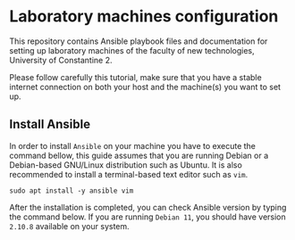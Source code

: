 # Laboratory machines configuration

This repository contains Ansible playbook files and documentation for setting up laboratory machines of the faculty 
of new technologies, University of Constantine 2.

Please follow carefully this tutorial, make sure that you have a stable internet connection on both your host and the 
machine(s) you want to set up.

## Install Ansible

In order to install `Ansible` on your machine you have to execute the command bellow, this guide assumes that you are
running Debian or a Debian-based GNU/Linux distribution such as Ubuntu. It is also recommended to install a
terminal-based text editor such as `vim`.

```shell
sudo apt install -y ansible vim
```

After the installation is completed, you can check Ansible version by typing the command below. If you are running `Debian 11`, you
should have version `2.10.8` available on your system.
